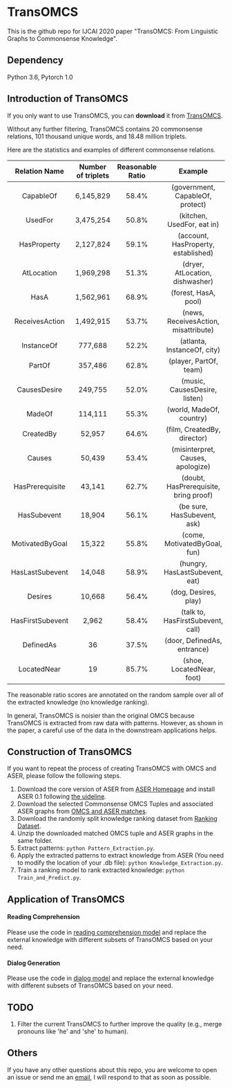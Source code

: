 # TransOMCS


This is the github repo for IJCAI 2020 paper "TransOMCS: From Linguistic Graphs to Commonsense Knowledge".

## Dependency

Python 3.6, Pytorch 1.0


## Introduction of TransOMCS

If you only want to use TransOMCS, you can **download** it from [TransOMCS](https://hkustconnect-my.sharepoint.com/:u:/g/personal/hzhangal_connect_ust_hk/EVeNd_qvealEiTi7gs0Xu6sBbPIZI5ncD7Z1MBMdOz5CXw?e=E2Rtn0).

Without any further filtering, TransOMCS contains 20 commonsense relations, 101 thousand unique words, and 18.48 million triplets.

Here are the statistics and examples of different commonsense relations.

| Relation Name | Number of triplets | Reasonable Ratio | Example|
| :---: | :---: | :---: | :---:|
| CapableOf | 6,145,829 | 58.4% | (government, CapableOf, protect) |
| UsedFor | 3,475,254 | 50.8% | (kitchen, UsedFor, eat in) |
| HasProperty | 2,127,824 | 59.1% | (account, HasProperty, established) |
| AtLocation | 1,969,298 | 51.3% | (dryer, AtLocation, dishwasher) |
| HasA | 1,562,961 | 68.9% | (forest, HasA, pool) |
| ReceivesAction | 1,492,915 | 53.7% | (news, ReceivesAction, misattribute) |
| InstanceOf | 777,688 | 52.2% | (atlanta, InstanceOf, city) |
| PartOf | 357,486 | 62.8% | (player, PartOf, team) |
| CausesDesire | 249,755 | 52.0% | (music, CausesDesire, listen) |
| MadeOf | 114,111 | 55.3% | (world, MadeOf, country) |
| CreatedBy | 52,957 | 64.6% | (film, CreatedBy, director) |
| Causes | 50,439 | 53.4% | (misinterpret, Causes, apologize) |
| HasPrerequisite | 43,141 | 62.7% | (doubt, HasPrerequisite, bring proof) |
| HasSubevent | 18,904 | 56.1% | (be sure, HasSubevent, ask) |
| MotivatedByGoal | 15,322 | 55.8% | (come, MotivatedByGoal, fun) |
| HasLastSubevent | 14,048 | 58.9% | (hungry, HasLastSubevent, eat) |
| Desires | 10,668 | 56.4% | (dog, Desires, play) |
| HasFirstSubevent | 2,962 | 58.4% | (talk to, HasFirstSubevent, call) |
| DefinedAs | 36 | 37.5% | (door, DefinedAs, entrance) |
| LocatedNear | 19 | 85.7% | (shoe, LocatedNear, foot) |

The reasonable ratio scores are annotated on the random sample over all of the extracted knowledge (no knowledge ranking). 

In general, TransOMCS is noisier than the original OMCS because TransOMCS is extracted from raw data with patterns. However, as shown in the paper, a careful use of the data in the downstream applications helps.


## Construction of TransOMCS

If you want to repeat the process of creating TransOMCS with OMCS and ASER, please follow the following steps.

1. Download the core version of ASER from [ASER Homepage](https://hkust-knowcomp.github.io/ASER/) and install ASER 0.1 following [the uideline](https://github.com/HKUST-KnowComp/ASER/blob/master/ASER.ipynb).
2. Download the selected Commonsense OMCS Tuples and associated ASER graphs from [OMCS and ASER matches](https://hkustconnect-my.sharepoint.com/:u:/g/personal/hzhangal_connect_ust_hk/EfFZFamzsmdKozyrU0-TtXsBDbStkt_FmPyeFM2kT-K9FQ?e=noAb7u).
3. Download the randomly split knowledge ranking dataset from [Ranking Dataset](https://hkustconnect-my.sharepoint.com/:u:/g/personal/hzhangal_connect_ust_hk/Efc7NeRYSVpHqcGuflDU3uoBRPaks4Mz1kG_R9OUwviPLw?e=oJB3yA).
4. Unzip the downloaded matched OMCS tuple and ASER graphs in the same folder.
5. Extract patterns: `python Pattern_Extraction.py`.
6. Apply the extracted patterns to extract knowledge from ASER (You need to modify the location of your .db file): `python Knowledge_Extraction.py`.
7. Train a ranking model to rank extracted knowledge: `python Train_and_Predict.py`.


## Application of TransOMCS


#### Reading Comprehension
Please use the code in [reading comprehension model](https://github.com/intfloat/commonsense-rc) and replace the external knowledge with different subsets of TransOMCS based on your need.

#### Dialog Generation
Please use the code in [dialog model](https://github.com/HKUST-KnowComp/ASER/tree/master/experiment/Dialogue) and replace the external knowledge with different subsets of TransOMCS based on your need.

## TODO

1. Filter the current TransOMCS to further improve the quality (e.g., merge pronouns like 'he' and 'she' to human).

## Others
If you have any other questions about this repo, you are welcome to open an issue or send me an [email](mailto:hzhangal@cse.ust.hk), I will respond to that as soon as possible.